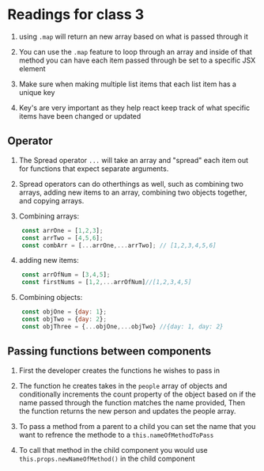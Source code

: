 # Readings for class 3

1. using `.map` will return an new array based on what is passed through it

2. You can use the `.map` feature to loop through an array and inside of that method you can have each item passed through be set to a specific JSX element

3. Make sure when making multiple list items that each list item has a unique key

4. Key's are very important as they help react keep track of what specific items have been changed or updated

## Operator

1. The Spread operator `...` will take an array and "spread" each item out for functions that expect separate arguments.

2. Spread operators can do otherthings as well, such as combining two arrays, adding new items to an array, combining two objects together, and copying arrays.

3. Combining arrays:

```js
    const arrOne = [1,2,3];
    const arrTwo = [4,5,6];
    const combArr = [...arrOne,...arrTwo]; // [1,2,3,4,5,6]
```

4. adding new items:

```js
    const arrOfNum = [3,4,5];
    const firstNums = [1,2,...arrOfNum]//[1,2,3,4,5]
```

5. Combining objects:

```js
    const objOne = {day: 1};
    const objTwo = {day: 2};
    const objThree = {...objOne,...objTwo} //{day: 1, day: 2}
```

## Passing functions between components

1. First the developer creates the functions he wishes to pass in

2. The function he creates takes in the `people` array of objects and conditionally increments the count property of the object based on if the name passed through the function matches the name provided, Then the function returns the new person and updates the people array.

3. To pass a method from a parent to a child you can set the name that you want to refrence the methode to a `this.nameOfMethodToPass`

4. To call that method in the child component you would use `this.props.newNameOfMethod()` in the child component
